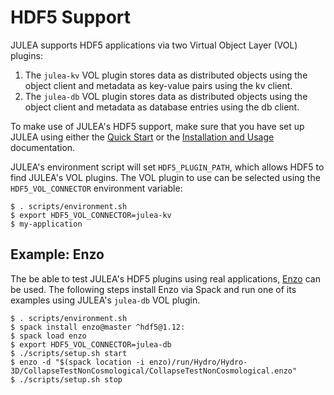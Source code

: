 # HDF5 Support

JULEA supports HDF5 applications via two Virtual Object Layer (VOL) plugins:
1. The `julea-kv` VOL plugin stores data as distributed objects using the object client and metadata as key-value pairs using the kv client.
2. The `julea-db` VOL plugin stores data as distributed objects using the object client and metadata as database entries using the db client.

To make use of JULEA's HDF5 support, make sure that you have set up JULEA using either the [Quick Start](../README.md#quick-start) or the [Installation and Usage](installation-usage.md) documentation.

JULEA's environment script will set `HDF5_PLUGIN_PATH`, which allows HDF5 to find JULEA's VOL plugins.
The VOL plugin to use can be selected using the `HDF5_VOL_CONNECTOR` environment variable:

```console
$ . scripts/environment.sh
$ export HDF5_VOL_CONNECTOR=julea-kv
$ my-application
```

## Example: Enzo

The be able to test JULEA's HDF5 plugins using real applications, [Enzo](https://enzo-project.org/) can be used.
The following steps install Enzo via Spack and run one of its examples using JULEA's `julea-db` VOL plugin.

```console
$ . scripts/environment.sh
$ spack install enzo@master ^hdf5@1.12:
$ spack load enzo
$ export HDF5_VOL_CONNECTOR=julea-db
$ ./scripts/setup.sh start
$ enzo -d "$(spack location -i enzo)/run/Hydro/Hydro-3D/CollapseTestNonCosmological/CollapseTestNonCosmological.enzo"
$ ./scripts/setup.sh stop
```
